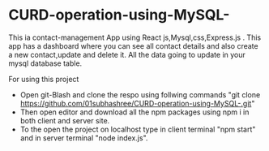 # CURD-operation-using-MySQL-

This ia contact-management App using React js,Mysql,css,Express.js .
This app has a dashboard where you can see all contact details and also create a new contact,update and delete it.
All the data going to update in your mysql database table.

For using this project

- Open git-Blash and clone the respo using follwing commands
  "git clone https://github.com/01subhashree/CURD-operation-using-MySQL-.git"
- Then open editor and download all the npm packages using npm i in both client and server site.
- To the open the project on localhost type in client terminal "npm start" and in server terminal "node index.js".
